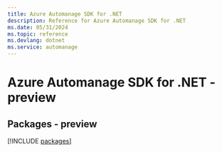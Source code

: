 ```yaml
---
title: Azure Automanage SDK for .NET
description: Reference for Azure Automanage SDK for .NET
ms.date: 05/31/2024
ms.topic: reference
ms.devlang: dotnet
ms.service: automanage
---
```

# Azure Automanage SDK for .NET - preview
## Packages - preview
[!INCLUDE [packages](automanage-index.md)]